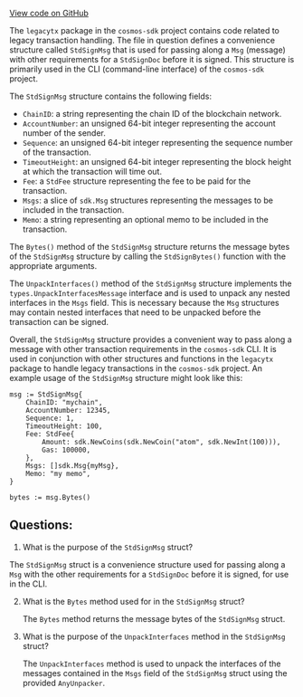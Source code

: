 [View code on GitHub](https://github.com/cosmos/cosmos-sdk.git/x/auth/migrations/legacytx/stdsignmsg.go)

The `legacytx` package in the `cosmos-sdk` project contains code related to legacy transaction handling. The file in question defines a convenience structure called `StdSignMsg` that is used for passing along a `Msg` (message) with other requirements for a `StdSignDoc` before it is signed. This structure is primarily used in the CLI (command-line interface) of the `cosmos-sdk` project.

The `StdSignMsg` structure contains the following fields:
- `ChainID`: a string representing the chain ID of the blockchain network.
- `AccountNumber`: an unsigned 64-bit integer representing the account number of the sender.
- `Sequence`: an unsigned 64-bit integer representing the sequence number of the transaction.
- `TimeoutHeight`: an unsigned 64-bit integer representing the block height at which the transaction will time out.
- `Fee`: a `StdFee` structure representing the fee to be paid for the transaction.
- `Msgs`: a slice of `sdk.Msg` structures representing the messages to be included in the transaction.
- `Memo`: a string representing an optional memo to be included in the transaction.

The `Bytes()` method of the `StdSignMsg` structure returns the message bytes of the `StdSignMsg` structure by calling the `StdSignBytes()` function with the appropriate arguments.

The `UnpackInterfaces()` method of the `StdSignMsg` structure implements the `types.UnpackInterfacesMessage` interface and is used to unpack any nested interfaces in the `Msgs` field. This is necessary because the `Msg` structures may contain nested interfaces that need to be unpacked before the transaction can be signed.

Overall, the `StdSignMsg` structure provides a convenient way to pass along a message with other transaction requirements in the `cosmos-sdk` CLI. It is used in conjunction with other structures and functions in the `legacytx` package to handle legacy transactions in the `cosmos-sdk` project. An example usage of the `StdSignMsg` structure might look like this:

```
msg := StdSignMsg{
    ChainID: "mychain",
    AccountNumber: 12345,
    Sequence: 1,
    TimeoutHeight: 100,
    Fee: StdFee{
        Amount: sdk.NewCoins(sdk.NewCoin("atom", sdk.NewInt(100))),
        Gas: 100000,
    },
    Msgs: []sdk.Msg{myMsg},
    Memo: "my memo",
}

bytes := msg.Bytes()
```
## Questions: 
 1. What is the purpose of the `StdSignMsg` struct?
   
   The `StdSignMsg` struct is a convenience structure used for passing along a `Msg` with the other requirements for a `StdSignDoc` before it is signed, for use in the CLI.

2. What is the `Bytes` method used for in the `StdSignMsg` struct?
   
   The `Bytes` method returns the message bytes of the `StdSignMsg` struct.

3. What is the purpose of the `UnpackInterfaces` method in the `StdSignMsg` struct?
   
   The `UnpackInterfaces` method is used to unpack the interfaces of the messages contained in the `Msgs` field of the `StdSignMsg` struct using the provided `AnyUnpacker`.